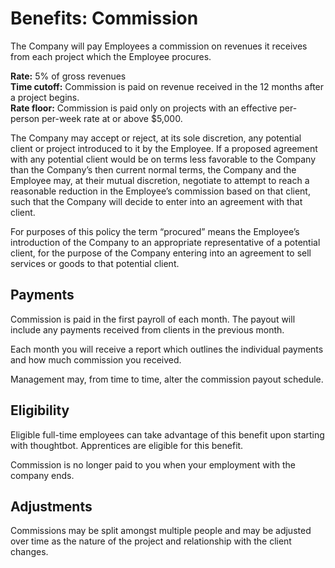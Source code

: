 # Benefits: Commission

The Company will pay Employees a commission on revenues it receives from each project which the Employee procures.

**Rate:** 5% of gross revenues  
**Time cutoff:** Commission is paid on revenue received in the 12 months after a project begins.  
**Rate floor:** Commission is paid only on projects with an effective per-person per-week rate at or above $5,000.

The Company may accept or reject, at its sole discretion, any potential client or project introduced to it by the Employee. If a proposed agreement with any potential client would be on terms less favorable to the Company than the Company’s then current normal terms, the Company and the Employee may, at their mutual discretion, negotiate to attempt to reach a reasonable reduction in the Employee’s commission based on that client, such that the Company will decide to enter into an agreement with that client.

For purposes of this policy the term “procured” means the Employee’s introduction of the Company to an appropriate representative of a potential client, for the purpose of the Company entering into an agreement to sell services or goods to that potential client.

## Payments

Commission is paid in the first payroll of each month. The payout will include any payments received from clients in the previous month.

Each month you will receive a report which outlines the individual payments and how much commission you received.

Management may, from time to time, alter the commission payout schedule.

## Eligibility

Eligible full-time employees can take advantage of this benefit upon starting with thoughtbot. Apprentices are eligible for this benefit.

Commission is no longer paid to you when your employment with the company ends.

## Adjustments

Commissions may be split amongst multiple people and may be adjusted over time as the nature of the project and relationship with the client changes.
